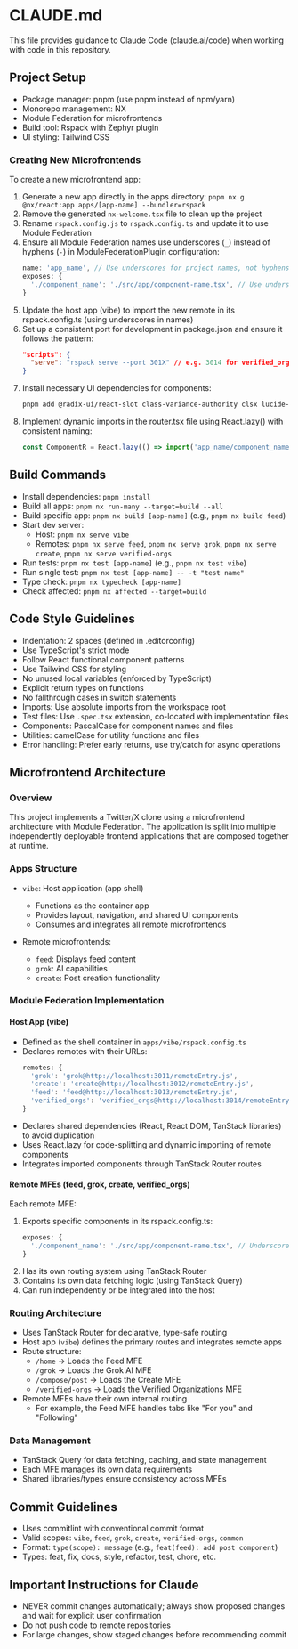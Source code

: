 # CLAUDE.md

This file provides guidance to Claude Code (claude.ai/code) when working with code in this repository.

## Project Setup
- Package manager: pnpm (use pnpm instead of npm/yarn)
- Monorepo management: NX
- Module Federation for microfrontends
- Build tool: Rspack with Zephyr plugin
- UI styling: Tailwind CSS

### Creating New Microfrontends
To create a new microfrontend app:
1. Generate a new app directly in the apps directory: `pnpm nx g @nx/react:app apps/[app-name] --bundler=rspack`
2. Remove the generated `nx-welcome.tsx` file to clean up the project
3. Rename `rspack.config.js` to `rspack.config.ts` and update it to use Module Federation
4. Ensure all Module Federation names use underscores (`_`) instead of hyphens (`-`) in ModuleFederationPlugin configuration:
   ```javascript
   name: 'app_name', // Use underscores for project names, not hyphens
   exposes: {
     './component_name': './src/app/component-name.tsx', // Use underscores in remote path identifiers, but component files can use kebab-case
   }
   ```
5. Update the host app (vibe) to import the new remote in its rspack.config.ts (using underscores in names)
6. Set up a consistent port for development in package.json and ensure it follows the pattern:
   ```json
   "scripts": {
     "serve": "rspack serve --port 301X" // e.g. 3014 for verified_orgs, following the pattern
   }
   ```
7. Install necessary UI dependencies for components:
   ```bash
   pnpm add @radix-ui/react-slot class-variance-authority clsx lucide-react tailwind-merge
   ```
8. Implement dynamic imports in the router.tsx file using React.lazy() with consistent naming:
   ```javascript
   const ComponentR = React.lazy(() => import('app_name/component_name')); // Use underscores to match ModuleFederationPlugin config
   ```

## Build Commands
- Install dependencies: `pnpm install`
- Build all apps: `pnpm nx run-many --target=build --all`
- Build specific app: `pnpm nx build [app-name]` (e.g., `pnpm nx build feed`)
- Start dev server:
  - Host: `pnpm nx serve vibe`
  - Remotes: `pnpm nx serve feed`, `pnpm nx serve grok`, `pnpm nx serve create`, `pnpm nx serve verified-orgs`
- Run tests: `pnpm nx test [app-name]` (e.g., `pnpm nx test vibe`)
- Run single test: `pnpm nx test [app-name] -- -t "test name"`
- Type check: `pnpm nx typecheck [app-name]`
- Check affected: `pnpm nx affected --target=build`

## Code Style Guidelines
- Indentation: 2 spaces (defined in .editorconfig)
- Use TypeScript's strict mode
- Follow React functional component patterns
- Use Tailwind CSS for styling
- No unused local variables (enforced by TypeScript)
- Explicit return types on functions
- No fallthrough cases in switch statements
- Imports: Use absolute imports from the workspace root
- Test files: Use `.spec.tsx` extension, co-located with implementation files
- Components: PascalCase for component names and files
- Utilities: camelCase for utility functions and files
- Error handling: Prefer early returns, use try/catch for async operations

## Microfrontend Architecture

### Overview
This project implements a Twitter/X clone using a microfrontend architecture with Module Federation. The application is split into multiple independently deployable frontend applications that are composed together at runtime.

### Apps Structure
- `vibe`: Host application (app shell)
  - Functions as the container app
  - Provides layout, navigation, and shared UI components
  - Consumes and integrates all remote microfrontends

- Remote microfrontends:
  - `feed`: Displays feed content
  - `grok`: AI capabilities
  - `create`: Post creation functionality

### Module Federation Implementation

#### Host App (vibe)
- Defined as the shell container in `apps/vibe/rspack.config.ts`
- Declares remotes with their URLs:
  ```javascript
  remotes: {
    'grok': 'grok@http://localhost:3011/remoteEntry.js',
    'create': 'create@http://localhost:3012/remoteEntry.js',
    'feed': 'feed@http://localhost:3013/remoteEntry.js',
    'verified_orgs': 'verified_orgs@http://localhost:3014/remoteEntry.js'
  }
  ```
- Declares shared dependencies (React, React DOM, TanStack libraries) to avoid duplication
- Uses React.lazy for code-splitting and dynamic importing of remote components
- Integrates imported components through TanStack Router routes

#### Remote MFEs (feed, grok, create, verified_orgs)
Each remote MFE:
1. Exports specific components in its rspack.config.ts:
   ```javascript
   exposes: {
     './component_name': './src/app/component-name.tsx', // Underscore in the exposed name, kebab-case for actual file
   }
   ```
2. Has its own routing system using TanStack Router
3. Contains its own data fetching logic (using TanStack Query)
4. Can run independently or be integrated into the host

### Routing Architecture
- Uses TanStack Router for declarative, type-safe routing
- Host app (`vibe`) defines the primary routes and integrates remote apps
- Route structure:
  - `/home` → Loads the Feed MFE
  - `/grok` → Loads the Grok AI MFE  
  - `/compose/post` → Loads the Create MFE
  - `/verified-orgs` → Loads the Verified Organizations MFE
- Remote MFEs have their own internal routing
  - For example, the Feed MFE handles tabs like "For you" and "Following"

### Data Management
- TanStack Query for data fetching, caching, and state management
- Each MFE manages its own data requirements
- Shared libraries/types ensure consistency across MFEs

## Commit Guidelines
- Uses commitlint with conventional commit format
- Valid scopes: `vibe`, `feed`, `grok`, `create`, `verified-orgs`, `common`
- Format: `type(scope): message` (e.g., `feat(feed): add post component`)
- Types: feat, fix, docs, style, refactor, test, chore, etc.

## Important Instructions for Claude
- NEVER commit changes automatically; always show proposed changes and wait for explicit user confirmation
- Do not push code to remote repositories
- For large changes, show staged changes before recommending commit